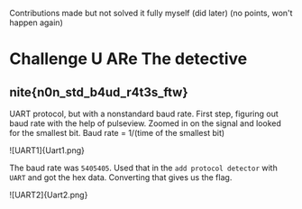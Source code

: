 Contributions made but not solved it fully myself (did later) (no points, won't happen again)

# Challenge U ARe The detective
## nite{n0n_std_b4ud_r4t3s_ftw}

UART protocol, but with a nonstandard baud rate. First step, figuring out baud rate with the help of pulseview. 
Zoomed in on the signal and looked for the smallest bit. Baud rate = 1/(time of the smallest bit) 

![UART1]{Uart1.png}

The baud rate was `5405405`. Used that in the `add protocol detector` with `UART` and got the hex data. Converting that gives us the flag. 

![UART2]{Uart2.png}
